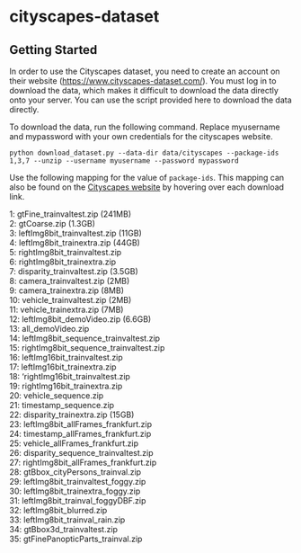 # cityscapes-dataset

## Getting Started
In order to use the Cityscapes dataset, you need to create an account on their website (https://www.cityscapes-dataset.com/). You must log in to download the data, which makes it difficult to download the data directly onto your server. You can use the script provided here to download the data directly.
<br /> 

To download the data, run the following command. Replace myusername and mypassword with your own credentials for the cityscapes website.  
```
python download_dataset.py --data-dir data/cityscapes --package-ids 1,3,7 --unzip --username myusername --password mypassword
```

Use the following mapping for the value of `package-ids`. This mapping can also be found on the [Cityscapes website](https://www.cityscapes-dataset.com/downloads/) by hovering over each download link.

1: gtFine_trainvaltest.zip (241MB) <br /> 
2: gtCoarse.zip (1.3GB) <br /> 
3: leftImg8bit_trainvaltest.zip (11GB) <br /> 
4: leftImg8bit_trainextra.zip (44GB) <br /> 
5: rightImg8bit_trainvaltest.zip <br /> 
6: rightImg8bit_trainextra.zip <br /> 
7: disparity_trainvaltest.zip (3.5GB) <br /> 
8: camera_trainvaltest.zip (2MB) <br /> 
9: camera_trainextra.zip (8MB) <br /> 
10: vehicle_trainvaltest.zip (2MB) <br /> 
11: vehicle_trainextra.zip (7MB) <br /> 
12: leftImg8bit_demoVideo.zip (6.6GB) <br /> 
13: all_demoVideo.zip <br /> 
14: leftImg8bit_sequence_trainvaltest.zip <br /> 
15: rightImg8bit_sequence_trainvaltest.zip <br /> 
16: leftImg16bit_trainvaltest.zip <br /> 
17: leftImg16bit_trainextra.zip <br /> 
18: ‘rightImg16bit_trainvaltest.zip <br /> 
19: rightImg16bit_trainextra.zip <br /> 
20: vehicle_sequence.zip <br /> 
21: timestamp_sequence.zip <br /> 
22: disparity_trainextra.zip (15GB) <br /> 
23: leftImg8bit_allFrames_frankfurt.zip <br /> 
24: timestamp_allFrames_frankfurt.zip <br /> 
25: vehicle_allFrames_frankfurt.zip <br /> 
26: disparity_sequence_trainvaltest.zip <br /> 
27: rightImg8bit_allFrames_frankfurt.zip <br /> 
28: gtBbox_cityPersons_trainval.zip <br /> 
29: leftImg8bit_trainvaltest_foggy.zip <br /> 
30: leftImg8bit_trainextra_foggy.zip <br /> 
31: leftImg8bit_trainval_foggyDBF.zip <br /> 
32: leftImg8bit_blurred.zip <br /> 
33: leftImg8bit_trainval_rain.zip <br /> 
34: gtBbox3d_trainvaltest.zip <br /> 
35: gtFinePanopticParts_trainval.zip <br /> 
